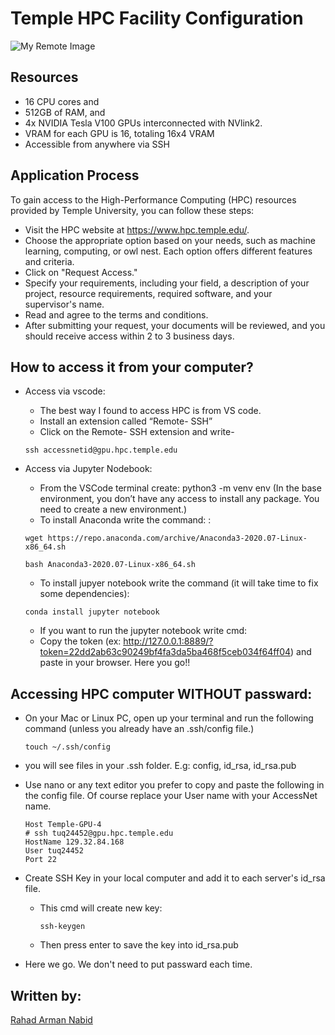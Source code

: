 # Temple HPC Facility Configuration
![My Remote Image](https://www.giving.temple.edu/s/705/images/editor/1_giving_site/fye2020/thumb/cst_formal_red_black_600.jpg)

## Resources
- 16 CPU cores and 
- 512GB of RAM, and 
- 4x NVIDIA Tesla V100 GPUs interconnected with NVlink2.
- VRAM for each GPU is 16, totaling  16x4 VRAM
- Accessible from anywhere via SSH


## Application Process

To gain access to the High-Performance Computing (HPC) resources provided by Temple University, you can follow these steps:

- Visit the HPC website at https://www.hpc.temple.edu/.
- Choose the appropriate option based on your needs, such as machine learning, computing, or owl nest. Each option offers different features and criteria.
- Click on "Request Access."
- Specify your requirements, including your field, a description of your project, resource requirements, required software, and your supervisor's name.
- Read and agree to the terms and conditions.
- After submitting your request, your documents will be reviewed, and you should receive access within 2 to 3 business days.


## How to access it from your computer?

- Access via vscode:
    - The best way I found to access HPC is from VS code.
    - Install an extension called “Remote- SSH”
    - Click on the Remote- SSH extension and write- 
    ```
    ssh accessnetid@gpu.hpc.temple.edu
    ```
- Access via Jupyter Nodebook:
    - From the VSCode terminal create: python3 -m venv env (In the base environment, you don’t have any access to install any package. You need to create a new environment.)
    - To install Anaconda write the command: : 
    ```
    wget https://repo.anaconda.com/archive/Anaconda3-2020.07-Linux-x86_64.sh
    ```

    ```
    bash Anaconda3-2020.07-Linux-x86_64.sh
    ```
    - To install jupyer notebook write the command  (it will take time to fix some dependencies): 
    ```
    conda install jupyter notebook
    ```
    - If you want to run the jupyter notebook write cmd: 
    - Copy the token (ex: http://127.0.0.1:8889/?token=22dd2ab63c90249bf4fa3da5ba468f5ceb034f64ff04)  and paste in your browser. Here you go!!

## Accessing HPC computer WITHOUT passward: 
- On your Mac or Linux PC, open up your terminal and run the following command (unless you already have an .ssh/config file.)
    ```
    touch ~/.ssh/config
    ```
- you will see files in your .ssh folder. E.g: config, id_rsa, id_rsa.pub

- Use nano or any text editor you prefer to copy and paste the following in the config file. Of course replace your User name with your AccessNet name.
    ```
    Host Temple-GPU-4
    # ssh tuq24452@gpu.hpc.temple.edu
    HostName 129.32.84.168
    User tuq24452
    Port 22
    ```
- Create SSH Key in your local computer and add it to each server's id_rsa file.
    - This cmd will create new key:
        ```
        ssh-keygen
        ```
    - Then press enter to save the key into id_rsa.pub 
- Here we go. We don't need to put passward each time. 


## Written by:

[Rahad Arman Nabid](https://rahadarmannabid.github.io/rahadarmannabid/index.html)